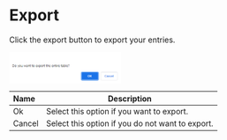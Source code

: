 # Export


Click the export button to export your entries.

<img src="../../../../images/forms-export.png" alt="Export Form" style="width: 40%; display: block"></a>

**Name** | **Description** 
:--- | ---
Ok | Select this option if you want to export.
Cancel | Select this option if you do not want to export.
